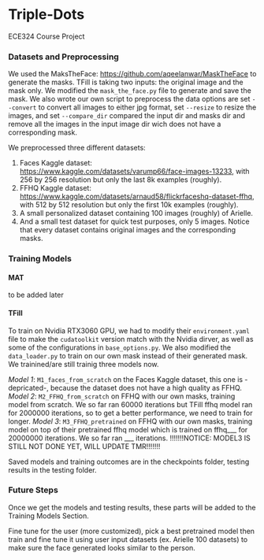 # Triple-Dots
ECE324 Course Project

### Datasets and Preprocessing ###
We used the MaksTheFace: https://github.com/aqeelanwar/MaskTheFace to generate the masks. TFill is taking two inputs: the original image and the mask only. We modified the ```mask_the_face.py``` file to generate and save the mask. We also wrote our own script to preprocess the data options are set ```--convert``` to convert all images to either jpg format, set ```--resize``` to resize the images, and set ```--compare_dir``` compared the input dir and masks dir and remove all the images in the input image dir wich does not have a corresponding mask.

We preprocessed three different datasets:
1. Faces Kaggle dataset: https://www.kaggle.com/datasets/varump66/face-images-13233, with 256 by 256 resolution but only the last 8k examples (roughly).
2. FFHQ Kaggle dataset: https://www.kaggle.com/datasets/arnaud58/flickrfaceshq-dataset-ffhq, with 512 by 512 resolution but only the first 10k examples (roughly).
3. A small personalized dataset containing 100 images (roughly) of Arielle.
4. And a small test dataset for quick test purposes, only 5 images.
Notice that every dataset contains original images and the corresponding masks.

### Training Models ###

#### MAT #### 
to be added later

#### TFill ####
To train on Nvidia RTX3060 GPU, we had to modify their ```environment.yaml``` file to make the ```cudatoolkit``` version match with the Nvidia dirver, as well as some of the configurations in ```base_options.py```. We also modified the ```data_loader.py``` to train on our own mask instead of their generated mask. We trainined/are still trainig three models now.

_Model 1_: ```M1_faces_from_scratch``` on the Faces Kaggle dataset, this one is -depricated-, because the dataset does not have a high quality as FFHQ.
_Model 2_: ```M2_FFHQ_from_scratch``` on FFHQ with our own masks, training model from scratch. We so far ran 60000 iterations but TFill ffhq model ran for 2000000 iterations, so to get a better performance, we need to train for longer.
_Model 3_: ```M3_FFHQ_pretrained``` on FFHQ with our own masks, training model on top of their pretrained ffhq model which is trained on ffhq___ for 20000000 iterations. We so far ran ___ iterations.
!!!!!!!NOTICE: MODEL3 IS STILL NOT DONE YET, WILL UPDATE TMR!!!!!!!

Saved models and training outcomes are in the checkpoints folder, testing results in the testing folder.

### Future Steps ###
Once we get the models and testing results, these parts will be added to the Training Models Section.

Fine tune for the user (more customized), pick a best pretrained model then train and fine tune it using user input datasets (ex. Arielle 100 datasets) to make sure the face generated looks similar to the person.

